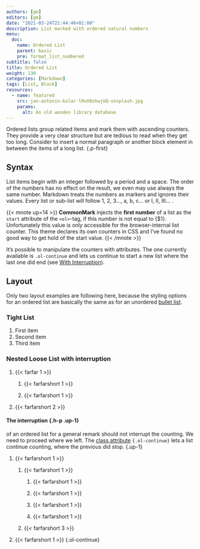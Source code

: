 ```yaml
---
authors: [gm]
editors: [gm]
date: "2021-03-24T21:44:46+01:00"
description: List marked with ordered natural numbers
menu:
  doc:
    name: Ordered List
    parent: basic
    pre: format_list_numbered
subtitle: false
title: Ordered List
weight: 130
categories: [Markdown]
tags: [List, Block]
resources:
  - name: featured
    src: jan-antonin-kolar-lRoX0shwjUQ-unsplash.jpg
    params: 
      alt: An old wooden library database
---
```


Ordered lists group related items and mark them with ascending counters. They provide a very clear structure but are tedious to read when they get too long. Consider to insert a normal paragraph or another block element in between the items of a long list.
{.p-first} <!--more-->

## Syntax

List items begin with an integer followed by a period and a space. The order of the numbers has no effect on the result, we even may use always the same number. Markdown treats the numbers as markers and ignores their values. Every list or sub-list will follow 1, 2, 3…, a, b, c… or I, II, III… .

{{< mnote up=14 >}}
**CommonMark** injects the **first number** of a list as the `start` attribute of the `<ol>`-tag, if this number is not equal to {$1}. Unfortunately this value is only accessible for the browser-internal list counter. This theme declares its own counters in CSS and I’ve found no good way to get hold of the start value.
{{< /mnote >}}

It’s possible to manipulate the counters with attributes. The one currently available is `.ol-continue` and lets us continue to start a new list where the last one did end (see [With Interruption](#nested-loose-list-with-interruption)).

## Layout

Only two layout examples are following here, because the styling options for an ordered list are basically the same as for an unordered [bullet list](/doc/basic/bullet-list).

### Tight List

1. First item
2. Second item
3. Third item

### Nested Loose List with interruption 

1. {{< farfar 1 >}}

    1. {{< farfarshort 1 >}}

    2. {{< farfarshort 1 >}}

2. {{< farfarshort 2 >}}

#### The interruption {.h-p .up-1}
of an ordered list for a general remark should not interrupt the counting. We need to proceed where we left. The [class attribute](/doc/attribute/howto) `{.ol-continue}` lets a list continue counting, where the previous did stop.
{.up-1}

1. {{< farfarshort 1 >}}

   1. {{< farfarshort 1 >}}

      1. {{< farfarshort 1 >}}

      2. {{< farfarshort 1 >}}
      3. {{< farfarshort 1 >}}
      4. {{< farfarshort 1 >}}

   2. {{< farfarshort 3 >}}

2. {{< farfarshort 1 >}}
{.ol-continue}
